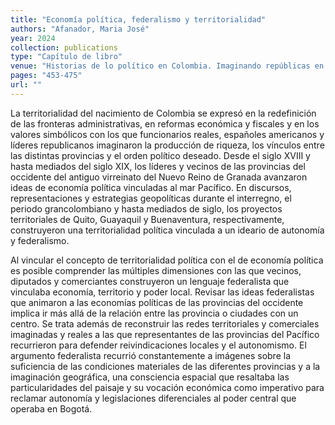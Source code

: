 ```yaml
---
title: "Economía política, federalismo y territorialidad"
authors: "Afanador, Maria José"
year: 2024
collection: publications
type: "Capítulo de libro"
venue: "Historias de lo político en Colombia. Imaginando repúblicas en tiempos de independencia, 1780-1852 (ISBN 9789585003217)"
pages: "453-475"
url: ""
---
```


La territorialidad del nacimiento de Colombia se expresó en la redefinición de las fronteras administrativas, en reformas económica y fiscales y en los valores simbólicos con los que funcionarios reales, españoles americanos y líderes republicanos imaginaron la producción de riqueza, los vínculos entre las distintas provincias y el orden político deseado. Desde el siglo XVIII y hasta mediados del siglo XIX, los líderes y vecinos de las provincias del occidente del antiguo virreinato del Nuevo Reino de Granada avanzaron ideas de economía política vinculadas al mar Pacífico. En discursos, representaciones y estrategias geopolíticas durante el interregno, el periodo grancolombiano y hasta mediados de siglo, los proyectos territoriales de Quito, Guayaquil y Buenaventura, respectivamente, construyeron una territorialidad política vinculada a un ideario de autonomía y federalismo. 

Al vincular el concepto de territorialidad política con el de economía política es posible comprender las múltiples dimensiones con las que vecinos, diputados y comerciantes construyeron un lenguaje federalista que vinculaba economía, territorio y poder local. Revisar las ideas federalistas que animaron a las economías políticas de las provincias del occidente implica ir más allá de la relación entre las provincia o ciudades con un centro. Se trata además de reconstruir las redes territoriales y comerciales imaginadas y reales a las que representantes de las provincias del Pacífico recurrieron para defender reivindicaciones locales y el autonomismo. El argumento federalista recurrió constantemente a imágenes sobre la suficiencia de las condiciones materiales de las diferentes provincias y a la imaginación geográfica, una consciencia espacial que resaltaba las particularidades del paisaje y su vocación económica como imperativo para reclamar autonomía y legislaciones diferenciales al poder central que operaba en Bogotá.
